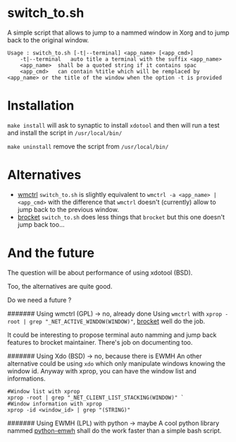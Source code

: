 # switch_to.sh
A simple script that allows to jump to a nammed window in Xorg and to jump back to the original window.
```
Usage : switch_to.sh [-t|--terminal] <app_name> [<app_cmd>]
	-t|--terminal	auto title a terminal with the suffix <app_name>
	<app_name>	shall be a quoted string if it contains spac
	<app_cmd>	can contain %title which will be remplaced by <app_name> or the title of the window when the option -t is provided
```

# Installation
```make install```
will ask to synaptic to install ```xdotool``` 
and then will run a test and install the script in ```/usr/local/bin/```

```make uninstall``` remove the script from ```/usr/local/bin/```

# Alternatives
* [wmctrl](http://tripie.sweb.cz/utils/wmctrl/)
  `switch_to.sh` is slightly equivalent to `wmctrl -a <app_name> | <app_cmd>` with the difference that `wmctrl` doesn't (currently) allow to jump back to the previous window. 
* [brocket](https://github.com/dmikalova/brocket)
  `switch_to.sh` does less things that `brocket` but this one doesn't jump back too... 

# And the future
The question will be about performance of using xdotool (BSD).

Too, the alternatives are quite good.

Do we need a future ?

####### Using wmctrl (GPL) -> no, already done
Using `wmctrl` with `xprop -root | grep "_NET_ACTIVE_WINDOW(WINDOW)"`, [brocket](https://github.com/dmikalova/brocket) well do the job.

It could be interesting to propose terminal auto namming and jump back features to brocket maintainer. There's job on documenting too.

####### Using Xdo (BSD) -> no, because there is EWMH
An other alternative could be using `xdo` which only manipulate windows knowing the window id. Anyway with xprop, you can have the window list and informations. 
```
#Window list with xprop
xprop -root | grep "_NET_CLIENT_LIST_STACKING(WINDOW)" `
#Window information with xprop
xprop -id <window_id> | grep "(STRING)"
```


####### Using EWMH (LPL) with python -> maybe
A cool python library nammed [python-emwh](https://github.com/parkouss/pyewmh) shall do the work faster than a simple bash script.
